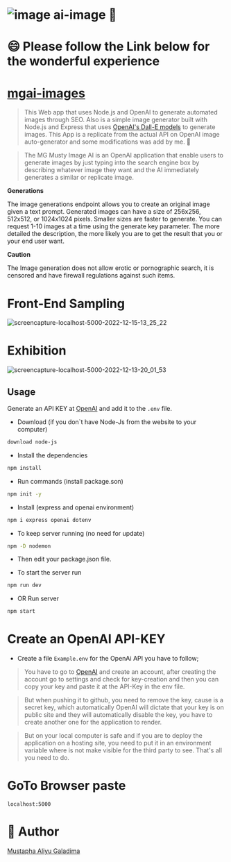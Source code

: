 # ![image](https://user-images.githubusercontent.com/106968663/193465348-dbefd28f-ec35-48e9-a105-24fa745e13ff.png) ai-image :man:

# :smile: Please follow the Link below for the wonderful experience

# [mgai-images](https://mgai-images.onrender.com/)

> This Web app that uses Node.js and OpenAI to generate automated images through SEO.
> Also is a simple image generator built with Node.js and Express that uses [OpenAI's Dall-E models](https://beta.openai.com/docs/guides/images) to generate images.
> This App is a replicate from the actual API on OpenAI image auto-generator and some modifications was add by me. 🙂

> The MG Musty Image AI is an OpenAI application that enable users to generate images by just typing
> into the search engine box by describing whatever image they want and the AI immediately generates a similar or replicate image.

**Generations**

The image generations endpoint allows you to create an original image given a text prompt.
Generated images can have a size of 256x256, 512x512, or 1024x1024 pixels. Smaller sizes are faster to generate.
You can request 1-10 images at a time using the generate key parameter.
The more detailed the description, the more likely you are to get the result that you or your end user want.

**Caution**

The Image generation does not allow erotic or pornographic search, it is censored and have firewall regulations against such items.

# Front-End Sampling 

![screencapture-localhost-5000-2022-12-15-13_25_22](https://user-images.githubusercontent.com/106968663/207858574-3b0b6d17-ed21-417a-9314-d62d12b38741.png)


# Exhibition

![screencapture-localhost-5000-2022-12-13-20_01_53](https://user-images.githubusercontent.com/106968663/207857930-0d453c73-e7a4-4524-a5f0-6891a4535525.png)

## Usage

Generate an API KEY at [OpenAI](https://beta.openai.com/) and add it to the `.env` file.

*  Download (if you don`t have Node-Js from the website to your computer)

```bash
download node-js
```

* Install the dependencies

```bash
npm install
```

* Run commands (install package.son)

```bash
npm init -y
```

* Install (express and openai environment)

```bash
npm i express openai dotenv
```

* To keep server running (no need for update)

```bash
npm -D nodemon
```

* Then edit your package.json file.

* To start the server run

```bash
npm run dev
```

* OR Run server

```bash
npm start
```

# Create an OpenAI API-KEY 
* Create a file `Example.env` for the OpenAi API you have to follow;

> You have to go to [OpenAI](https://beta.openai.com/) and create an account, after creating the account go to settings and check for key-creation and then you can copy your key and paste it at the API-Key in the env file. 

> But when pushing it to github, you need to remove the key, cause is a secret key, which automatically OpenAI will dictate that your key is on public site and they will automatically disable the key, you have to create another one for the application to render. 

> But on your local computer is safe and if you are to deploy the application on a hosting site, you need to put it in an environment variable where is not make visible for the third party to see. 
> That's all you need to do.

# GoTo Browser paste
`localhost:5000` 

# 📝 Author

[Mustapha Aliyu Galadima](https://github.com/MG-Musty/)
